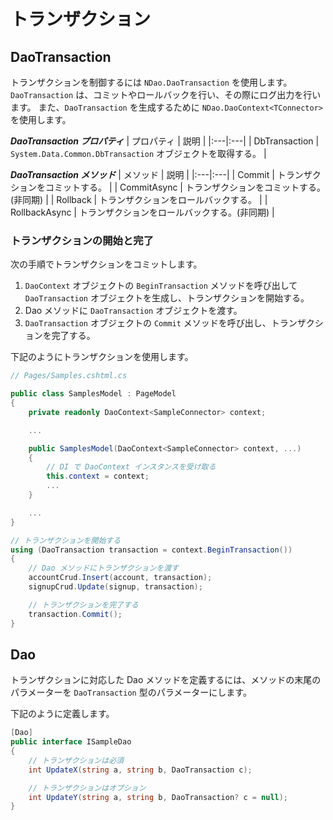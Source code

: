 # トランザクション


## DaoTransaction

トランザクションを制御するには `NDao.DaoTransaction` を使用します。
`DaoTransaction` は、コミットやロールバックを行い、その際にログ出力を行います。
また、`DaoTransaction` を生成するために `NDao.DaoContext<TConnector>` を使用します。

***DaoTransaction プロパティ***
| プロパティ | 説明 |
|:---|:---|
| DbTransaction | `System.Data.Common.DbTransaction` オブジェクトを取得する。 |

***DaoTransaction メソッド***
| メソッド | 説明 |
|:---|:---|
| Commit | トランザクションをコミットする。 |
| CommitAsync | トランザクションをコミットする。(非同期) |
| Rollback | トランザクションをロールバックする。 |
| RollbackAsync | トランザクションをロールバックする。(非同期) |


### トランザクションの開始と完了

次の手順でトランザクションをコミットします。

1. `DaoContext` オブジェクトの `BeginTransaction` メソッドを呼び出して `DaoTransaction` オブジェクトを生成し、トランザクションを開始する。
2. Dao メソッドに `DaoTransaction` オブジェクトを渡す。
3. `DaoTransaction` オブジェクトの `Commit` メソッドを呼び出し、トランザクションを完了する。

下記のようにトランザクションを使用します。

```csharp
// Pages/Samples.cshtml.cs

public class SamplesModel : PageModel
{
    private readonly DaoContext<SampleConnector> context;

    ...

    public SamplesModel(DaoContext<SampleConnector> context, ...)
    {
        // DI で DaoContext インスタンスを受け取る
        this.context = context;
        ...
    }

    ...
}
```

```csharp
// トランザクションを開始する
using (DaoTransaction transaction = context.BeginTransaction())
{
    // Dao メソッドにトランザクションを渡す
    accountCrud.Insert(account, transaction);
    signupCrud.Update(signup, transaction);

    // トランザクションを完了する
    transaction.Commit();
}
```


## Dao

トランザクションに対応した Dao メソッドを定義するには、メソッドの末尾のパラメーターを `DaoTransaction` 型のパラメーターにします。

下記のように定義します。

```csharp
[Dao]
public interface ISampleDao
{
    // トランザクションは必須
    int UpdateX(string a, string b, DaoTransaction c);

    // トランザクションはオプション
    int UpdateY(string a, string b, DaoTransaction? c = null);
}
```
